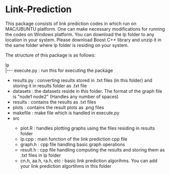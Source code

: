 # Link-Prediction

This package consists of link prediction codes in which run on MAC/UBUNTU platform. One can make necessary modifications for running the codes on Windows platform. You can download the lp folder to any location in your system. Please download Boost C++ library and unzip it in the same folder where lp folder is residing on your system. 


The structure of this package is as follows:

lp  
|--- execute.py : run this for executing the package <br />

<ul>
<li>results.py : converting results stored in .txt files (in this folder) and storing it in results folder as .txt file </li>
<li>datasets : the datasets reside in this folder. The format of the graph file is "node1 node2" (Handles any number of spaces) </li>
<li>results : contains the results as .txt files </li>
<li>plots : contains the result plots as .png files</li>
<li>makefile : make file which is handled in execute.py </li>
<li>src</li>
<ul>
<li>plot.R : handles plotting graphs using the files residing in results folder</li>
<li>lp.cpp : main function of the link prediction cpp file</li>
<li>graph.h : cpp  file handling basic graph operations</li>
<li>result.h : cpp file handling computing the results and storing them as .txt files in lp folder</li>
<li>cn.h, aa.h, ra.h, etc : basic link prediction algorihms. You can add your link prediction algortihms in this folder</li>
</ul>
</ul>



